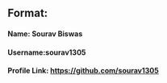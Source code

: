 ## Format:
#### Name: Sourav Biswas
#### Username:sourav1305
#### Profile Link: https://github.com/sourav1305
